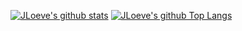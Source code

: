 <!--
**LonelySteve/LonelySteve** is a ✨ _special_ ✨ repository because its `README.md` (this file) appears on your GitHub profile.

Here are some ideas to get you started:

- 🔭 I’m currently working on ...
- 🌱 I’m currently learning ...
- 👯 I’m looking to collaborate on ...
- 🤔 I’m looking for help with ...
- 💬 Ask me about ...
- 📫 How to reach me: ...
- 😄 Pronouns: ...
- ⚡ Fun fact: ...
-->

[![JLoeve's github stats](https://github-readme-stats.vercel.app/api?username=lonelysteve&bg_color=0000&text_color=c75179&title_color=f06292&hide_border=true)](https://github.com/anuraghazra/github-readme-stats)
[![JLoeve's github Top Langs](https://github-readme-stats.vercel.app/api/top-langs/?username=lonelysteve&bg_color=0000&text_color=c75179&title_color=f06292&hide_border=true)](https://github.com/anuraghazra/github-readme-stats)
